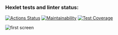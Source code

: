 ### Hexlet tests and linter status:
[![Actions Status](https://github.com/Kapatbl4/java-project-lvl2/workflows/hexlet-check/badge.svg)](https://github.com/Kapatbl4/java-project-lvl2/actions)
[![Maintainability](https://api.codeclimate.com/v1/badges/19185908df558ecf53e0/maintainability)](https://codeclimate.com/github/Kapatbl4/java-project-lvl2/maintainability)
[![Test Coverage](https://api.codeclimate.com/v1/badges/19185908df558ecf53e0/test_coverage)](https://codeclimate.com/github/Kapatbl4/java-project-lvl2/test_coverage)

![first screen](https://user-images.githubusercontent.com/90971956/162726336-053d4ec8-c62f-4ceb-ab57-2b2d29ec29d3.png)

